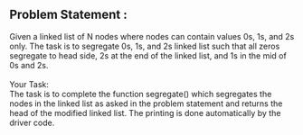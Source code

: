Problem Statement :
-------------------
Given a linked list of N nodes where nodes can contain values 0s, 1s, and 2s only. The task is to segregate 0s, 1s, and 2s linked list such that all zeros segregate to head side, 2s at the end of the linked list, and 1s in the mid of 0s and 2s.<br/>
<br/>
Your Task:<br/>
The task is to complete the function segregate() which segregates the nodes in the linked list as asked in the problem statement and returns the head of the modified linked list. The printing is done automatically by the driver code.
